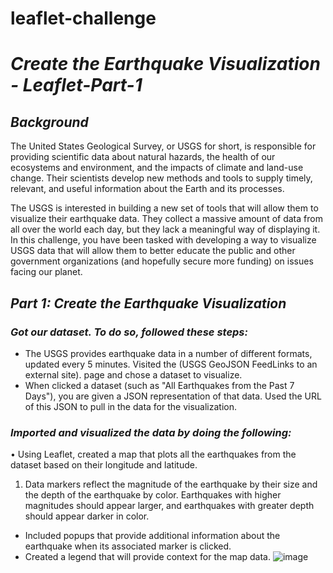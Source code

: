 # leaflet-challenge
# _Create the Earthquake Visualization - Leaflet-Part-1_

## _Background_
The United States Geological Survey, or USGS for short, is responsible for providing scientific data about natural hazards, the health of our ecosystems and environment, and the impacts of climate and land-use change. Their scientists develop new methods and tools to supply timely, relevant, and useful information about the Earth and its processes.

The USGS is interested in building a new set of tools that will allow them to visualize their earthquake data. They collect a massive amount of data from all over the world each day, but they lack a meaningful way of displaying it. In this challenge, you have been tasked with developing a way to visualize USGS data that will allow them to better educate the public and other government organizations (and hopefully secure more funding) on issues facing our planet.

## _Part 1: Create the Earthquake Visualization_
### _Got our dataset. To do so, followed these steps:_
*	The USGS provides earthquake data in a number of different formats, updated every 5 minutes. Visited the (USGS GeoJSON FeedLinks to an external site). page and chose a dataset to visualize. 
*	When clicked a dataset (such as "All Earthquakes from the Past 7 Days"), you are given a JSON representation of that data. Used the URL of this JSON to pull in the data for the visualization.
###  _Imported and visualized the data by doing the following:_
•	Using Leaflet, created a map that plots all the earthquakes from the dataset based on their longitude and latitude.
1.	Data markers reflect the magnitude of the earthquake by their size and the depth of the earthquake by color. Earthquakes with higher magnitudes should appear larger, and earthquakes with greater depth should appear darker in color.
*	Included popups that provide additional information about the earthquake when its associated marker is clicked.
*	Created a legend that will provide context for the map data.
![image](https://github.com/user-attachments/assets/4496d5b9-89f6-4e61-8032-4b2840642c10)


